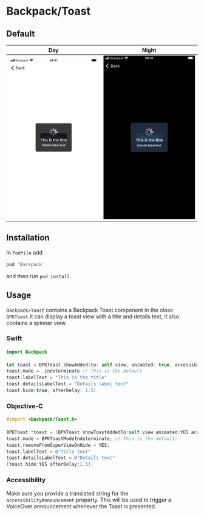 # Backpack/Toast

## Default

| Day | Night |
| --- | --- |
| ![iPhone 8 simulator](https://raw.githubusercontent.com/Skyscanner/backpack-ios/main/screenshots/iPhone%208-toast___default_lm.png) |![iPhone 8 simulator - dark mode](https://raw.githubusercontent.com/Skyscanner/backpack-ios/main/screenshots/iPhone%208-toast___default_dm.png) |

## Installation

In `Podfile` add

```ruby
pod 'Backpack'
```
and then run `pod install`.

## Usage

`Backpack/Toast` contains a Backpack Toast component in the class `BPKToast`.It can display a toast view with a title and details text, it also contains a spinner view.

### Swift

```swift
import Backpack

let toast = BPKToast.showAdded(to: self.view, animated: true, accessibilityAnnouncement: "Announcement for VoiceOver")
toast.mode = .indeterminate // This is the default
toast.labelText = "This is the title"
toast.detailsLabelText = "Details label text"
toast.hide(true, afterDelay: 1.5)
```

### Objective-C

```objective-c
#import <Backpack/Toast.h>

BPKToast *toast = [BPKToast showToastAddedTo:self.view animated:YES accessibilityAnnouncement:@"Announcement for VoiceOver"];
toast.mode = BPKToastModeIndeterminate; // This is the default;
toast.removeFromSuperViewOnHide = YES;
toast.labelText = @"Title text"
toast.detailsLabelText = @"Details text"
[toast hide:YES afterDelay:1.5];
```

### Accessibility

Make sure you provide a translated string for the `accessibilityAnnouncement` property. This will be used to trigger a VoiceOver announcement whenever the Toast is presented.
